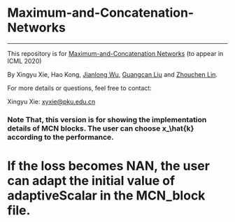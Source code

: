 # Maximum-and-Concatenation-Networks

***********************************************************************************************************

This repository is for [Maximum-and-Concatenation Networks](https://arxiv.org/abs/2007.04630) (to appear in ICML 2020)

By Xingyu Xie, Hao Kong, [Jianlong Wu](https://jlwu1992.github.io), [Guangcan Liu](http://web2.nuist.edu.cn:8080/jszy/Professor.aspx?id=1990) and [Zhouchen Lin](https://zhouchenlin.github.io/).


For more details or questions, feel free to contact: 

Xingyu Xie: xyxie@pku.edu.cn

### Note That, this version is for showing the implementation details of MCN blocks. The user can choose x_\hat{k} according to the performance.

# If the loss becomes NAN, the user can adapt the initial value of adaptiveScalar in the MCN_block file.
